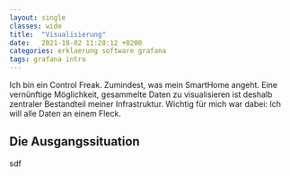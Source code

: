 ```yaml
---
layout: single
classes: wide
title:  "Visualisierung"
date:   2021-10-02 11:28:12 +0200
categories: erklaerung software grafana
tags: grafana intro
---
```

Ich bin ein Control Freak. Zumindest, was mein SmartHome angeht. Eine vernünftige Möglichkeit, gesammelte Daten zu visualisieren ist deshalb zentraler Bestandteil meiner Infrastruktur. Wichtig für mich war dabei: Ich will alle Daten an einem Fleck.

Die Ausgangssituation
-
sdf